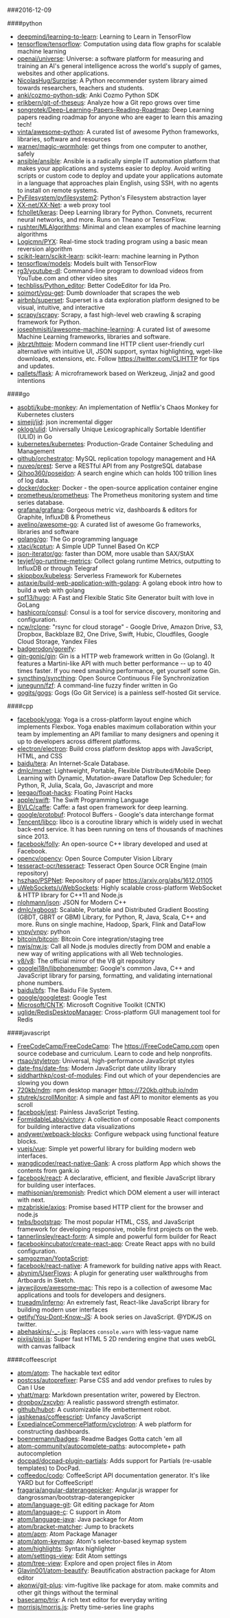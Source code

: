 ###2016-12-09

####python
* [deepmind/learning-to-learn](https://github.com/deepmind/learning-to-learn): Learning to Learn in TensorFlow
* [tensorflow/tensorflow](https://github.com/tensorflow/tensorflow): Computation using data flow graphs for scalable machine learning
* [openai/universe](https://github.com/openai/universe): Universe: a software platform for measuring and training an AI's general intelligence across the world's supply of games, websites and other applications.
* [NicolasHug/Surprise](https://github.com/NicolasHug/Surprise): A Python recommender system library aimed towards researchers, teachers and students.
* [anki/cozmo-python-sdk](https://github.com/anki/cozmo-python-sdk): Anki Cozmo Python SDK
* [erikbern/git-of-theseus](https://github.com/erikbern/git-of-theseus): Analyze how a Git repo grows over time
* [songrotek/Deep-Learning-Papers-Reading-Roadmap](https://github.com/songrotek/Deep-Learning-Papers-Reading-Roadmap): Deep Learning papers reading roadmap for anyone who are eager to learn this amazing tech!
* [vinta/awesome-python](https://github.com/vinta/awesome-python): A curated list of awesome Python frameworks, libraries, software and resources
* [warner/magic-wormhole](https://github.com/warner/magic-wormhole): get things from one computer to another, safely
* [ansible/ansible](https://github.com/ansible/ansible): Ansible is a radically simple IT automation platform that makes your applications and systems easier to deploy. Avoid writing scripts or custom code to deploy and update your applications automate in a language that approaches plain English, using SSH, with no agents to install on remote systems.
* [PyFilesystem/pyfilesystem2](https://github.com/PyFilesystem/pyfilesystem2): Python's Filesystem abstraction layer
* [XX-net/XX-Net](https://github.com/XX-net/XX-Net): a web proxy tool
* [fchollet/keras](https://github.com/fchollet/keras): Deep Learning library for Python. Convnets, recurrent neural networks, and more. Runs on Theano or TensorFlow.
* [rushter/MLAlgorithms](https://github.com/rushter/MLAlgorithms): Minimal and clean examples of machine learning algorithms
* [Logicmn/PYX](https://github.com/Logicmn/PYX): Real-time stock trading program using a basic mean reversion algorithm
* [scikit-learn/scikit-learn](https://github.com/scikit-learn/scikit-learn): scikit-learn: machine learning in Python
* [tensorflow/models](https://github.com/tensorflow/models): Models built with TensorFlow
* [rg3/youtube-dl](https://github.com/rg3/youtube-dl): Command-line program to download videos from YouTube.com and other video sites
* [techbliss/Python_editor](https://github.com/techbliss/Python_editor): Better CodeEditor for Ida Pro.
* [soimort/you-get](https://github.com/soimort/you-get):  Dumb downloader that scrapes the web
* [airbnb/superset](https://github.com/airbnb/superset): Superset is a data exploration platform designed to be visual, intuitive, and interactive
* [scrapy/scrapy](https://github.com/scrapy/scrapy): Scrapy, a fast high-level web crawling & scraping framework for Python.
* [josephmisiti/awesome-machine-learning](https://github.com/josephmisiti/awesome-machine-learning): A curated list of awesome Machine Learning frameworks, libraries and software.
* [jkbrzt/httpie](https://github.com/jkbrzt/httpie): Modern command line HTTP client  user-friendly curl alternative with intuitive UI, JSON support, syntax highlighting, wget-like downloads, extensions, etc. Follow https://twitter.com/CLIHTTP for tips and updates.
* [pallets/flask](https://github.com/pallets/flask): A microframework based on Werkzeug, Jinja2 and good intentions

####go
* [asobti/kube-monkey](https://github.com/asobti/kube-monkey): An implementation of Netflix's Chaos Monkey for Kubernetes clusters
* [simeji/jid](https://github.com/simeji/jid): json incremental digger
* [oklog/ulid](https://github.com/oklog/ulid): Universally Unique Lexicographically Sortable Identifier (ULID) in Go
* [kubernetes/kubernetes](https://github.com/kubernetes/kubernetes): Production-Grade Container Scheduling and Management
* [github/orchestrator](https://github.com/github/orchestrator): MySQL replication topology management and HA
* [nuveo/prest](https://github.com/nuveo/prest): Serve a RESTful API from any PostgreSQL database
* [Qihoo360/poseidon](https://github.com/Qihoo360/poseidon): A search engine which can holds 100 trillion lines of log data.
* [docker/docker](https://github.com/docker/docker): Docker - the open-source application container engine
* [prometheus/prometheus](https://github.com/prometheus/prometheus): The Prometheus monitoring system and time series database.
* [grafana/grafana](https://github.com/grafana/grafana): Gorgeous metric viz, dashboards & editors for Graphite, InfluxDB & Prometheus
* [avelino/awesome-go](https://github.com/avelino/awesome-go): A curated list of awesome Go frameworks, libraries and software
* [golang/go](https://github.com/golang/go): The Go programming language
* [xtaci/kcptun](https://github.com/xtaci/kcptun): A Simple UDP Tunnel Based On KCP
* [json-iterator/go](https://github.com/json-iterator/go): faster than DOM, more usable than SAX/StAX
* [tevjef/go-runtime-metrics](https://github.com/tevjef/go-runtime-metrics): Collect golang runtime Metrics, outputting to InfluxDB or through Telegraf
* [skippbox/kubeless](https://github.com/skippbox/kubeless): Serverless Framework for Kubernetes
* [astaxie/build-web-application-with-golang](https://github.com/astaxie/build-web-application-with-golang): A golang ebook intro how to build a web with golang
* [spf13/hugo](https://github.com/spf13/hugo): A Fast and Flexible Static Site Generator built with love in GoLang
* [hashicorp/consul](https://github.com/hashicorp/consul): Consul is a tool for service discovery, monitoring and configuration.
* [ncw/rclone](https://github.com/ncw/rclone): "rsync for cloud storage" - Google Drive, Amazon Drive, S3, Dropbox, Backblaze B2, One Drive, Swift, Hubic, Cloudfiles, Google Cloud Storage, Yandex Files
* [badgerodon/goreify](https://github.com/badgerodon/goreify): 
* [gin-gonic/gin](https://github.com/gin-gonic/gin): Gin is a HTTP web framework written in Go (Golang). It features a Martini-like API with much better performance -- up to 40 times faster. If you need smashing performance, get yourself some Gin.
* [syncthing/syncthing](https://github.com/syncthing/syncthing): Open Source Continuous File Synchronization
* [junegunn/fzf](https://github.com/junegunn/fzf):  A command-line fuzzy finder written in Go
* [gogits/gogs](https://github.com/gogits/gogs): Gogs (Go Git Service) is a painless self-hosted Git service.

####cpp
* [facebook/yoga](https://github.com/facebook/yoga): Yoga is a cross-platform layout engine which implements Flexbox. Yoga enables maximum collaboration within your team by implementing an API familiar to many designers and opening it up to developers across different platforms.
* [electron/electron](https://github.com/electron/electron): Build cross platform desktop apps with JavaScript, HTML, and CSS
* [baidu/tera](https://github.com/baidu/tera): An Internet-Scale Database.
* [dmlc/mxnet](https://github.com/dmlc/mxnet): Lightweight, Portable, Flexible Distributed/Mobile Deep Learning with Dynamic, Mutation-aware Dataflow Dep Scheduler; for Python, R, Julia, Scala, Go, Javascript and more
* [leegao/float-hacks](https://github.com/leegao/float-hacks): Floating Point Hacks
* [apple/swift](https://github.com/apple/swift): The Swift Programming Language
* [BVLC/caffe](https://github.com/BVLC/caffe): Caffe: a fast open framework for deep learning.
* [google/protobuf](https://github.com/google/protobuf): Protocol Buffers - Google's data interchange format
* [Tencent/libco](https://github.com/Tencent/libco): libco is a coroutine library which is widely used in wechat back-end service. It has been running on tens of thousands of machines since 2013.
* [facebook/folly](https://github.com/facebook/folly): An open-source C++ library developed and used at Facebook.
* [opencv/opencv](https://github.com/opencv/opencv): Open Source Computer Vision Library
* [tesseract-ocr/tesseract](https://github.com/tesseract-ocr/tesseract): Tesseract Open Source OCR Engine (main repository)
* [hszhao/PSPNet](https://github.com/hszhao/PSPNet): Repository of paper https://arxiv.org/abs/1612.01105
* [uWebSockets/uWebSockets](https://github.com/uWebSockets/uWebSockets): Highly scalable cross-platform WebSocket & HTTP library for C++11 and Node.js
* [nlohmann/json](https://github.com/nlohmann/json): JSON for Modern C++
* [dmlc/xgboost](https://github.com/dmlc/xgboost): Scalable, Portable and Distributed Gradient Boosting (GBDT, GBRT or GBM) Library, for Python, R, Java, Scala, C++ and more. Runs on single machine, Hadoop, Spark, Flink and DataFlow
* [vnpy/vnpy](https://github.com/vnpy/vnpy): python
* [bitcoin/bitcoin](https://github.com/bitcoin/bitcoin): Bitcoin Core integration/staging tree
* [nwjs/nw.js](https://github.com/nwjs/nw.js): Call all Node.js modules directly from DOM and enable a new way of writing applications with all Web technologies.
* [v8/v8](https://github.com/v8/v8): The official mirror of the V8 git repository
* [googlei18n/libphonenumber](https://github.com/googlei18n/libphonenumber): Google's common Java, C++ and JavaScript library for parsing, formatting, and validating international phone numbers.
* [baidu/bfs](https://github.com/baidu/bfs): The Baidu File System.
* [google/googletest](https://github.com/google/googletest): Google Test
* [Microsoft/CNTK](https://github.com/Microsoft/CNTK): Microsoft Cognitive Toolkit (CNTK)
* [uglide/RedisDesktopManager](https://github.com/uglide/RedisDesktopManager):  Cross-platform GUI management tool for Redis

####javascript
* [FreeCodeCamp/FreeCodeCamp](https://github.com/FreeCodeCamp/FreeCodeCamp): The https://FreeCodeCamp.com open source codebase and curriculum. Learn to code and help nonprofits.
* [rtsao/styletron](https://github.com/rtsao/styletron):  Universal, high-performance JavaScript styles
* [date-fns/date-fns](https://github.com/date-fns/date-fns):  Modern JavaScript date utility library 
* [siddharthkp/cost-of-modules](https://github.com/siddharthkp/cost-of-modules): Find out which of your dependencies are slowing you down 
* [720kb/ndm](https://github.com/720kb/ndm): npm desktop manager https://720kb.github.io/ndm
* [stutrek/scrollMonitor](https://github.com/stutrek/scrollMonitor): A simple and fast API to monitor elements as you scroll
* [facebook/jest](https://github.com/facebook/jest):  Painless JavaScript Testing.
* [FormidableLabs/victory](https://github.com/FormidableLabs/victory): A collection of composable React components for building interactive data visualizations
* [andywer/webpack-blocks](https://github.com/andywer/webpack-blocks):  Configure webpack using functional feature blocks.
* [vuejs/vue](https://github.com/vuejs/vue): Simple yet powerful library for building modern web interfaces.
* [wangdicoder/react-native-Gank](https://github.com/wangdicoder/react-native-Gank): A cross platform App which shows the contents from gank.io
* [facebook/react](https://github.com/facebook/react): A declarative, efficient, and flexible JavaScript library for building user interfaces.
* [mathisonian/premonish](https://github.com/mathisonian/premonish): Predict which DOM element a user will interact with next.
* [mzabriskie/axios](https://github.com/mzabriskie/axios): Promise based HTTP client for the browser and node.js
* [twbs/bootstrap](https://github.com/twbs/bootstrap): The most popular HTML, CSS, and JavaScript framework for developing responsive, mobile first projects on the web.
* [tannerlinsley/react-form](https://github.com/tannerlinsley/react-form): A simple and powerful form builder for React
* [facebookincubator/create-react-app](https://github.com/facebookincubator/create-react-app): Create React apps with no build configuration.
* [samgozman/YoptaScript](https://github.com/samgozman/YoptaScript):        
* [facebook/react-native](https://github.com/facebook/react-native): A framework for building native apps with React.
* [abynim/UserFlows](https://github.com/abynim/UserFlows): A plugin for generating user walkthroughs from Artboards in Sketch.
* [jaywcjlove/awesome-mac](https://github.com/jaywcjlove/awesome-mac):  This repo is a collection of awesome Mac applications and tools for developers and designers.
* [trueadm/inferno](https://github.com/trueadm/inferno): An extremely fast, React-like JavaScript library for building modern user interfaces
* [getify/You-Dont-Know-JS](https://github.com/getify/You-Dont-Know-JS): A book series on JavaScript. @YDKJS on twitter.
* [abehaskins/-_-.js](https://github.com/abehaskins/-_-.js): Replaces `console.warn` with less-vague name
* [pixijs/pixi.js](https://github.com/pixijs/pixi.js): Super fast HTML 5 2D rendering engine that uses webGL with canvas fallback

####coffeescript
* [atom/atom](https://github.com/atom/atom): The hackable text editor
* [postcss/autoprefixer](https://github.com/postcss/autoprefixer): Parse CSS and add vendor prefixes to rules by Can I Use
* [yhatt/marp](https://github.com/yhatt/marp): Markdown presentation writer, powered by Electron.
* [dropbox/zxcvbn](https://github.com/dropbox/zxcvbn): A realistic password strength estimator.
* [github/hubot](https://github.com/github/hubot): A customizable life embetterment robot.
* [jashkenas/coffeescript](https://github.com/jashkenas/coffeescript): Unfancy JavaScript
* [ExpediaInceCommercePlatform/cyclotron](https://github.com/ExpediaInceCommercePlatform/cyclotron): A web platform for constructing dashboards.
* [boennemann/badges](https://github.com/boennemann/badges):  Readme Badges  Gotta catch 'em all
* [atom-community/autocomplete-paths](https://github.com/atom-community/autocomplete-paths): autocomplete+ path autocompletion
* [docpad/docpad-plugin-partials](https://github.com/docpad/docpad-plugin-partials): Adds support for Partials (re-usable templates) to DocPad.
* [coffeedoc/codo](https://github.com/coffeedoc/codo): CoffeeScript API documentation generator. It's like YARD but for CoffeeScript!
* [fragaria/angular-daterangepicker](https://github.com/fragaria/angular-daterangepicker): Angular.js wrapper for dangrossman/bootstrap-daterangepicker
* [atom/language-git](https://github.com/atom/language-git): Git editing package for Atom
* [atom/language-c](https://github.com/atom/language-c): C support in Atom
* [atom/language-java](https://github.com/atom/language-java): Java package for Atom
* [atom/bracket-matcher](https://github.com/atom/bracket-matcher): Jump to brackets
* [atom/apm](https://github.com/atom/apm): Atom Package Manager
* [atom/atom-keymap](https://github.com/atom/atom-keymap): Atom's selector-based keymap system
* [atom/highlights](https://github.com/atom/highlights): Syntax highlighter
* [atom/settings-view](https://github.com/atom/settings-view): Edit Atom settings
* [atom/tree-view](https://github.com/atom/tree-view): Explore and open project files in Atom
* [Glavin001/atom-beautify](https://github.com/Glavin001/atom-beautify):  Beautification abstraction package for Atom editor
* [akonwi/git-plus](https://github.com/akonwi/git-plus): vim-fugitive like package for atom. make commits and other git things without the terminal
* [basecamp/trix](https://github.com/basecamp/trix): A rich text editor for everyday writing
* [morrisjs/morris.js](https://github.com/morrisjs/morris.js): Pretty time-series line graphs
